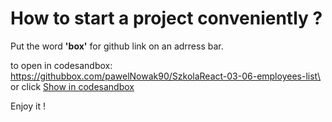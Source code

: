 # How to start a project conveniently ?

Put the word **'box'** for github link on an adrress bar.

to open in codesandbox:\
https://githubbox.com/pawelNowak90/SzkolaReact-03-06-employees-list\
or click [Show in codesandbox](https://githubbox.com/pawelNowak90/SzkolaReact-03-06-employees-list)

Enjoy it !
